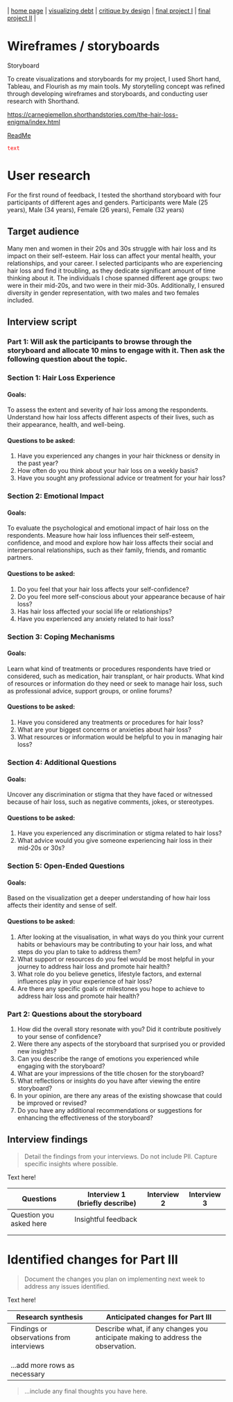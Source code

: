 | [home page](https://isha0807.github.io/Portfolio/) | [visualizing debt](visualizing-government-debt) | [critique by design](critique-by-design) | [final project I](final-project-part-one) | [final project II](final-project-part-two) |

# Wireframes / storyboards

Storyboard 

To create visualizations and storyboards for my project, I used Short hand, Tableau, and Flourish as my main tools. My storytelling concept was refined through developing wireframes and storyboards, and conducting user research with Shorthand.

https://carnegiemellon.shorthandstories.com/the-hair-loss-enigma/index.html

<a href="https://carnegiemellon.shorthandstories.com/the-hair-loss-enigma/index.html" target="_blank">ReadMe</a>

<code style="color : red">text</code>

# User research 
For the first round of feedback, I tested the shorthand storyboard with four participants of different ages and genders. Participants were Male (25 years), Male (34 years), Female (26 years), Female (32 years)

## Target audience

Many men and women in their 20s and 30s struggle with hair loss and its impact on their self-esteem. Hair loss can affect your mental health, your relationships, and your career. 
I selected participants who are experiencing hair loss and find it troubling, as they dedicate significant amount of time thinking about it. The individuals I chose spanned different age groups: two were in their mid-20s, and two were in their mid-30s. Additionally, I ensured diversity in gender representation, with two males and two females included.

## Interview script

### Part 1: Will ask the participants to browse through the storyboard and allocate 10 mins to engage with it. Then ask the following question about the topic. 
 
### Section 1: Hair Loss Experience

#### Goals: 
To assess the extent and severity of hair loss among the respondents. Understand how hair loss affects different aspects of their lives, such as their appearance, health, and well-being.

#### Questions to be asked:
1. Have you experienced any changes in your hair thickness or density in the past year?
2. How often do you think about your hair loss on a weekly basis?
3. Have you sought any professional advice or treatment for your hair loss?

### Section 2: Emotional Impact 

#### Goals: 
To evaluate the psychological and emotional impact of hair loss on the respondents. Measure how hair loss influences their self-esteem, confidence, and mood and explore how hair loss affects their social and interpersonal relationships, such as their family, friends, and romantic partners.

#### Questions to be asked:
1. Do you feel that your hair loss affects your self-confidence?
2. Do you feel more self-conscious about your appearance because of hair loss?
3. Has hair loss affected your social life or relationships?
4. Have you experienced any anxiety related to hair loss?

### Section 3: Coping Mechanisms

#### Goals: 
Learn what kind of treatments or procedures respondents have tried or considered, such as medication, hair transplant, or hair products. What kind of resources or information do they need or seek to manage hair loss, such as professional advice, support groups, or online forums?

#### Questions to be asked:
1. Have you considered any treatments or procedures for hair loss? 
2. What are your biggest concerns or anxieties about hair loss?
3. What resources or information would be helpful to you in managing hair loss?

### Section 4: Additional Questions

#### Goals: 
Uncover any discrimination or stigma that they have faced or witnessed because of hair loss, such as negative comments, jokes, or stereotypes.

#### Questions to be asked:
1. Have you experienced any discrimination or stigma related to hair loss?
2. What advice would you give someone experiencing hair loss in their mid-20s or 30s?

### Section 5: Open-Ended Questions

#### Goals: 
Based on the visualization get a deeper understanding of how hair loss affects their identity and sense of self.

#### Questions to be asked:
1. After looking at the visualisation, in what ways do you think your current habits or behaviours may be contributing to your hair loss, and what steps do you plan to take to address them?
2. What support or resources do you feel would be most helpful in your journey to address hair loss and promote hair health?
3. What role do you believe genetics, lifestyle factors, and external influences play in your experience of hair loss?
4. Are there any specific goals or milestones you hope to achieve to address hair loss and promote hair health?

### Part 2: Questions about the storyboard

1. How did the overall story resonate with you? Did it contribute positively to your sense of confidence?
2. Were there any aspects of the storyboard that surprised you or provided new insights?
3. Can you describe the range of emotions you experienced while engaging with the storyboard?
4. What are your impressions of the title chosen for the storyboard?
5. What reflections or insights do you have after viewing the entire storyboard?
6. In your opinion, are there any areas of the existing showcase that could be improved or revised?
7. Do you have any additional recommendations or suggestions for enhancing the effectiveness of the storyboard?

## Interview findings
> Detail the findings from your interviews.  Do not include PII.  Capture specific insights where possible.

Text here!

| Questions               | Interview 1 (briefly describe) | Interview 2 | Interview 3 |
|-------------------------|--------------------------------|-------------|-------------|
| Question you asked here | Insightful feedback            |             |             |
|                         |                                |             |             |
|                         |                                |             |             |


# Identified changes for Part III
> Document the changes you plan on implementing next week to address any issues identified.  

Text here!

| Research synthesis                       | Anticipated changes for Part III                                                |
|------------------------------------------|---------------------------------------------------------------------------------|
| Findings or observations from interviews | Describe what, if any changes you anticipate making to address the observation. |
|                                          |                                                                                 |
|                                          |                                                                                 |
|                                          |                                                                                 |
| ...add more rows as necessary            |                                                                                 |

> ...include any final thoughts you have here. 


